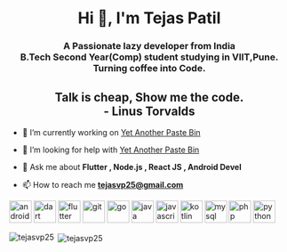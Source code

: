 <h1 align="center">Hi 👋, I'm Tejas Patil</h1>
<h3 align="center">A Passionate lazy developer from India <br>B.Tech Second Year(Comp) student studying in VIIT,Pune.<br> Turning coffee into Code.</h3>
<h2 align="center">Talk is cheap, Show me the code.<br>- Linus Torvalds</h2>



- 🔭 I’m currently working on [Yet Another Paste Bin](https://github.com/Yet-Another-Paste-Bin)

- 🤝 I’m looking for help with [Yet Another Paste Bin](https://github.com/Yet-Another-Paste-Bin)

- 💬 Ask me about **Flutter , Node.js , React JS , Android Devel**

- 📫 How to reach me **tejasvp25@gmail.com**

<p align="left"><img src="https://devicons.github.io/devicon/devicon.git/icons/android/android-original-wordmark.svg" alt="android" width="40" height="40"/> <img src="https://www.vectorlogo.zone/logos/dartlang/dartlang-icon.svg" alt="dart" width="40" height="40"/> <img src="https://www.vectorlogo.zone/logos/flutterio/flutterio-icon.svg" alt="flutter" width="40" height="40"/> <img src="https://www.vectorlogo.zone/logos/git-scm/git-scm-icon.svg" alt="git" width="40" height="40"/> <img src="https://devicons.github.io/devicon/devicon.git/icons/go/go-original.svg" alt="go" width="40" height="40"/> <img src="https://devicons.github.io/devicon/devicon.git/icons/java/java-original-wordmark.svg" alt="java" width="40" height="40"/> <img src="https://devicons.github.io/devicon/devicon.git/icons/javascript/javascript-original.svg" alt="javascript" width="40" height="40"/> <img src="https://www.vectorlogo.zone/logos/kotlinlang/kotlinlang-icon.svg" alt="kotlin" width="40" height="40"/> <img src="https://devicons.github.io/devicon/devicon.git/icons/mysql/mysql-original-wordmark.svg" alt="mysql" width="40" height="40"/> <img src="https://devicons.github.io/devicon/devicon.git/icons/php/php-original.svg" alt="php" width="40" height="40"/> <img src="https://devicons.github.io/devicon/devicon.git/icons/python/python-original.svg" alt="python" width="40" height="40"/></p><p><img align="left" src="https://github-readme-stats.vercel.app/api/top-langs/?username=tejasvp25&layout=compact&hide=html" alt="tejasvp25" /></p>

<p>&nbsp;<img align="center" src="https://github-readme-stats.vercel.app/api?username=tejasvp25&show_icons=true" alt="tejasvp25" /></p>


